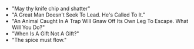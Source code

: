 - "May thy knife chip and shatter"
- "A Great Man Doesn't Seek To Lead. He's Called To It."
- "An Animal Caught In A Trap Will Gnaw Off Its Own Leg To Escape. What Will You
  Do?"
- "When Is A Gift Not A Gift?"
- "The spice must flow."

